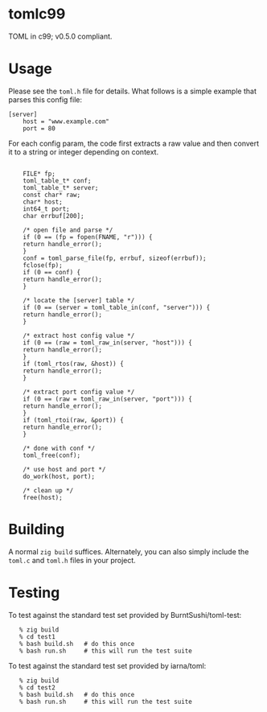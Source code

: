 # tomlc99
TOML in c99; v0.5.0 compliant.


# Usage

Please see the `toml.h` file for details. What follows is a simple example that
parses this config file:

```
[server]
    host = "www.example.com"
    port = 80
```

For each config param, the code first extracts a raw value and then
convert it to a string or integer depending on context.

```

    FILE* fp;
    toml_table_t* conf;
    toml_table_t* server;
    const char* raw;
    char* host;
    int64_t port;
    char errbuf[200];

    /* open file and parse */
    if (0 == (fp = fopen(FNAME, "r"))) {
	return handle_error();
    }
    conf = toml_parse_file(fp, errbuf, sizeof(errbuf));
    fclose(fp);
    if (0 == conf) {
	return handle_error();
    }

    /* locate the [server] table */
    if (0 == (server = toml_table_in(conf, "server"))) {
	return handle_error();
    }

    /* extract host config value */
    if (0 == (raw = toml_raw_in(server, "host"))) {
	return handle_error();
    }
    if (toml_rtos(raw, &host)) {
	return handle_error();
    }

    /* extract port config value */
    if (0 == (raw = toml_raw_in(server, "port"))) {
	return handle_error();
    }
    if (toml_rtoi(raw, &port)) {
	return handle_error();
    }

    /* done with conf */
    toml_free(conf);

    /* use host and port */
    do_work(host, port);

    /* clean up */
    free(host);
```


# Building

A normal `zig build` suffices. Alternately, you can also simply include the
`toml.c` and `toml.h` files in your project.

# Testing

To test against the standard test set provided by BurntSushi/toml-test:

```
   % zig build
   % cd test1
   % bash build.sh   # do this once
   % bash run.sh     # this will run the test suite
```


To test against the standard test set provided by iarna/toml:

```
   % zig build
   % cd test2
   % bash build.sh   # do this once
   % bash run.sh     # this will run the test suite
```
